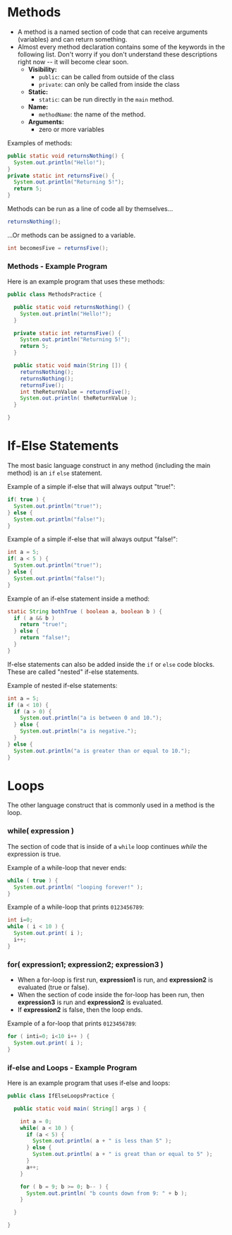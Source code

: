 # Methods
- A method is a named section of code that can receive arguments (variables) and can return something.
- Almost every method declaration contains some of the keywords in the following list.  Don't worry if you don't understand these descriptions right now -- it will become clear soon.
  - **Visibility:**
    - `public`: can be called from outside of the class
    - `private`: can only be called from inside the class
  - **Static:**
    - `static`: can be run directly in the `main` method.
  - **Name:**
    - `methodName`: the name of the method.
  - **Arguments:**
    - zero or more variables

Examples of methods:
```java
public static void returnsNothing() {
  System.out.println("Hello!");
}
private static int returnsFive() {
  System.out.println("Returning 5!");
  return 5;
}
```

Methods can be run as a line of code all by themselves...
```java
returnsNothing();
```

...Or methods can be assigned to a variable.
```java
int becomesFive = returnsFive();
```

### Methods - Example Program
Here is an example program that uses these methods:
```java
public class MethodsPractice {

  public static void returnsNothing() {
    System.out.println("Hello!");
  }

  private static int returnsFive() {
    System.out.println("Returning 5!");
    return 5;
  }

  public static void main(String []) {
    returnsNothing();
    returnsNothing();
    returnsFive();
    int theReturnValue = returnsFive();
    System.out.println( theReturnValue );
  }

}
```

# If-Else Statements
The most basic language construct in any method (including the main method) is an `if` `else` statement.

Example of a simple if-else that will always output "true!":
```java
if( true ) {
  System.out.println("true!");
} else {
  System.out.println("false!");
}
```

Example of a simple if-else that will always output "false!":
```java
int a = 5;
if( a < 5 ) {
  System.out.println("true!");
} else {
  System.out.println("false!");
}
```

Example of an if-else statement inside a method:
```java
static String bothTrue ( boolean a, boolean b ) {
  if ( a && b )
    return "true!";
  } else {
    return "false!";
  }
}
```
If-else statements can also be added inside the `if` or `else` code blocks.  These are called "nested" if-else statements.

Example of nested if-else statements:
```java
int a = 5;
if (a < 10) {
  if (a > 0) {
    System.out.println("a is between 0 and 10.");
  } else {
    System.out.println("a is negative.");
  }
} else {
  System.out.println("a is greater than or equal to 10.");
}
```

# Loops
The other language construct that is commonly used in a method is the loop.

### while( expression )
The section of code that is inside of a `while` loop continues <i>while</i> the expression is true.

Example of a while-loop that never ends:
```java
while ( true ) {
  System.out.println( "looping forever!" );
}
```

Example of a while-loop that prints `0123456789`:
```java
int i=0;
while ( i < 10 ) {
  System.out.print( i );
  i++;
}
```

### for( expression1; expression2; expression3 )
- When a for-loop is first run, **expression1** is run, and **expression2** is evaluated (true or false).
- When the section of code inside the for-loop has been run, then **expression3** is run and **expression2** is evaluated.
- If **expression2** is false, then the loop ends.

Example of a for-loop that prints `0123456789`:
```java
for ( inti=0; i<10 i++ ) {
  System.out.print( i );
}
```

### if-else and Loops - Example Program
Here is an example program that uses if-else and loops:
```java
public class IfElseLoopsPractice {

  public static void main( String[] args ) {

    int a = 0;
    while( a < 10 ) {
      if (a < 5) {
        System.out.println( a + " is less than 5" );
      } else {
        System.out.println( a + " is great than or equal to 5" );
      }
      a++;
    }

    for ( b = 9; b >= 0; b-- ) {
      System.out.println( "b counts down from 9: " + b );
    }

  }

}
```
